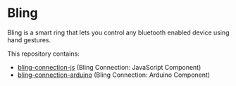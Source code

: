 # Bling

Bling is a smart ring that lets you control any bluetooth enabled device using hand gestures.

This repository contains:
* [bling-connection-js](https://github.com/birkanu/bling/tree/master/bling-connection-js) (Bling Connection: JavaScript Component)
* [bling-connection-arduino](https://github.com/birkanu/bling/tree/master/bling-connection-arduino) (Bling Connection: Arduino Component)
